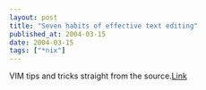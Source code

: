 ```yaml
---
layout: post
title: "Seven habits of effective text editing"
published_at: 2004-03-15
date: 2004-03-15
tags: ["*nix"]
---
```


VIM tips and tricks straight from the source.[Link](http://www.moolenaar.net/habits.html)  